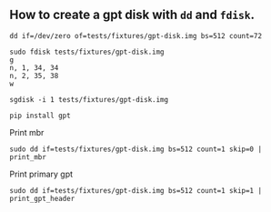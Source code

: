 ## How to create a gpt disk with `dd` and `fdisk`.
```dd if=/dev/zero of=tests/fixtures/gpt-disk.img bs=512 count=72```
```
sudo fdisk tests/fixtures/gpt-disk.img
g
n, 1, 34, 34
n, 2, 35, 38
w
```

```
sgdisk -i 1 tests/fixtures/gpt-disk.img
```

```
pip install gpt
```

Print mbr
```
sudo dd if=tests/fixtures/gpt-disk.img bs=512 count=1 skip=0 | print_mbr
```

Print primary gpt
```
sudo dd if=tests/fixtures/gpt-disk.img bs=512 count=1 skip=1 | print_gpt_header
```